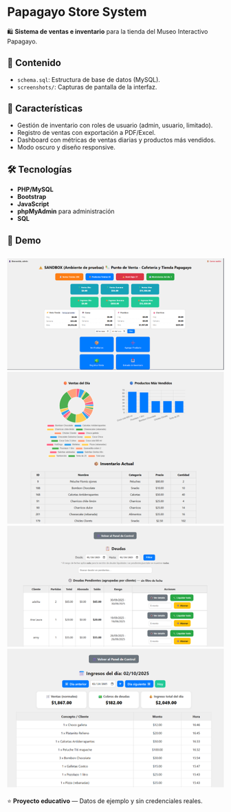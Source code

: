 # Papagayo Store System

🛍 **Sistema de ventas e inventario** para la tienda del Museo Interactivo Papagayo.

## 📂 Contenido
- `schema.sql`: Estructura de base de datos (MySQL).
- `screenshots/`: Capturas de pantalla de la interfaz.

## 📝 Características
- Gestión de inventario con roles de usuario (admin, usuario, limitado).
- Registro de ventas con exportación a PDF/Excel.
- Dashboard con métricas de ventas diarias y productos más vendidos.
- Modo oscuro y diseño responsive.

## 🛠 Tecnologías
- **PHP/MySQL**
- **Bootstrap**
- **JavaScript**
- **phpMyAdmin** para administración
- **SQL**

## 📸 Demo
![Dashboard](screenshots/Dashboard.png)
![Inventario](screenshots/Inventario.png)
![Deudas](screenshots/Deudas.png)
![Ventas Diarias](screenshots/VentasDiarias.png)
---
⭐ **Proyecto educativo** — Datos de ejemplo y sin credenciales reales.
